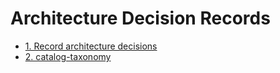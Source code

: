# Architecture Decision Records

* [1. Record architecture decisions](0001-record-architecture-decisions.md)
* [2. catalog-taxonomy](0002-catalog-taxonomy.md)
